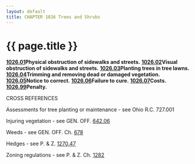 ```yaml
---
layout: default 
title: CHAPTER 1026 Trees and Shrubs
---
```


{{ page.title }}
================

[**1026.01**](411d867f.html)**Physical obstruction of sidewalks and
streets.** [**1026.02**](41217d52.html)**Visual obstruction of sidewalks
and streets.** [**1026.03**](412483db.html)**Planting trees in tree
lawns.** [**1026.04**](41285ce3.html)**Trimming and removing dead or
damaged vegetation.** [**1026.05**](412c10d9.html)**Notice to correct.**
[**1026.06**](412f7444.html)**Failure to cure.**
[**1026.07**](4132505d.html)**Costs.**
[**1026.99**](41356b5e.html)**Penalty.**

CROSS REFERENCES

Assessments for tree planting or maintenance - see Ohio R.C. 727.001

Injuring vegetation - see GEN. OFF. [642.06](32aaf2fe.html)

Weeds - see GEN. OFF. Ch. [678](385d4af3.html)

Hedges - see P. & Z. [1270.47](518a3a13.html)

Zoning regulations - see P. & Z. Ch. [1282](55d9682f.html)
